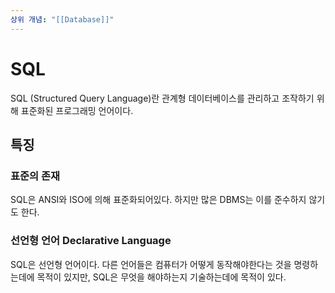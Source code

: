 ```yaml
---
상위 개념: "[[Database]]"
---
```

# SQL
SQL (Structured Query Language)란 관계형 데이터베이스를 관리하고 조작하기 위해 표준화된 프로그래밍 언어이다.

## 특징

### 표준의 존재
SQL은 ANSI와 ISO에 의해 표준화되어있다. 하지만 많은 DBMS는 이를 준수하지 않기도 한다.

### 선언형 언어 Declarative Language
SQL은 선언형 언어이다. 다른 언어들은 컴퓨터가 어떻게 동작해야한다는 것을 명령하는데에 목적이 있지만, SQL은 무엇을 해야하는지 기술하는데에 목적이 있다.



